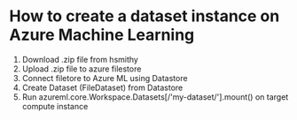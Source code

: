 # How to create a dataset instance on Azure Machine Learning

1. Download .zip file from hsmithy
2. Upload .zip file to azure filestore
3. Connect filetore to Azure ML using Datastore
4. Create Dataset (FileDataset) from Datastore
5. Run azureml.core.Workspace.Datasets[/'my-dataset/'].mount() on target compute instance